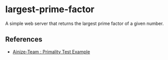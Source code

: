 # largest-prime-factor
A simple web server that returns the largest prime factor of a given number.

## References
- [Ainize-Team : Primality Test Example](https://github.com/ainize-team/ainize-run-primality-test-example)